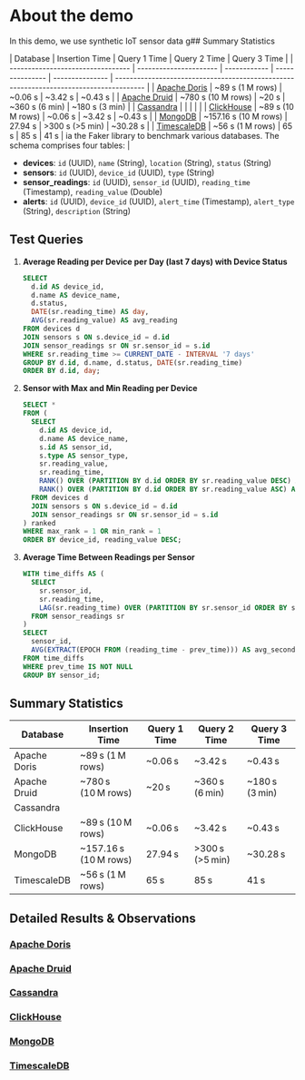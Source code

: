 # About the demo

In this demo, we use synthetic IoT sensor data g## Summary Statistics

| Database                          | Insertion Time         | Query 1 Time | Query 2 Time    | Query 3 Time    |
| --------------------------------- | ---------------------- | ------------ | --------------- | --------------- | -------------------------------------------------------------------------------------- |
| [Apache Doris](./Apache%20Doris/) | \~89 s (1 M rows)      | \~0.06 s     | \~3.42 s        | \~0.43 s        |
| [Apache Druid](./Apache%20Druid/) | \~780 s (10 M rows)    | \~20 s       | \~360 s (6 min) | \~180 s (3 min) |
| [Cassandra](./Cassandra/)         |                        |              |                 |                 |
| [ClickHouse](./Clickhouse/)       | \~89 s (10 M rows)     | \~0.06 s     | \~3.42 s        | \~0.43 s        |
| [MongoDB](./Mongo/)               | \~157.16 s (10 M rows) | 27.94 s      | >300 s (>5 min) | \~30.28 s       |
| [TimescaleDB](./Timescale%20DB/)  | \~56 s (1 M rows)      | 65 s         | 85 s            | 41 s            | ia the Faker library to benchmark various databases. The schema comprises four tables: |

- **devices**: `id` (UUID), `name` (String), `location` (String), `status` (String)
- **sensors**: `id` (UUID), `device_id` (UUID), `type` (String)
- **sensor_readings**: `id` (UUID), `sensor_id` (UUID), `reading_time` (Timestamp), `reading_value` (Double)
- **alerts**: `id` (UUID), `device_id` (UUID), `alert_time` (Timestamp), `alert_type` (String), `description` (String)

## Test Queries

1. **Average Reading per Device per Day (last 7 days) with Device Status**

   ```sql
   SELECT
     d.id AS device_id,
     d.name AS device_name,
     d.status,
     DATE(sr.reading_time) AS day,
     AVG(sr.reading_value) AS avg_reading
   FROM devices d
   JOIN sensors s ON s.device_id = d.id
   JOIN sensor_readings sr ON sr.sensor_id = s.id
   WHERE sr.reading_time >= CURRENT_DATE - INTERVAL '7 days'
   GROUP BY d.id, d.name, d.status, DATE(sr.reading_time)
   ORDER BY d.id, day;
   ```

2. **Sensor with Max and Min Reading per Device**

   ```sql
   SELECT *
   FROM (
     SELECT
       d.id AS device_id,
       d.name AS device_name,
       s.id AS sensor_id,
       s.type AS sensor_type,
       sr.reading_value,
       sr.reading_time,
       RANK() OVER (PARTITION BY d.id ORDER BY sr.reading_value DESC) AS max_rank,
       RANK() OVER (PARTITION BY d.id ORDER BY sr.reading_value ASC) AS min_rank
     FROM devices d
     JOIN sensors s ON s.device_id = d.id
     JOIN sensor_readings sr ON sr.sensor_id = s.id
   ) ranked
   WHERE max_rank = 1 OR min_rank = 1
   ORDER BY device_id, reading_value DESC;
   ```

3. **Average Time Between Readings per Sensor**

   ```sql
   WITH time_diffs AS (
     SELECT
       sr.sensor_id,
       sr.reading_time,
       LAG(sr.reading_time) OVER (PARTITION BY sr.sensor_id ORDER BY sr.reading_time) AS prev_time
     FROM sensor_readings sr
   )
   SELECT
     sensor_id,
     AVG(EXTRACT(EPOCH FROM (reading_time - prev_time))) AS avg_seconds_between_readings
   FROM time_diffs
   WHERE prev_time IS NOT NULL
   GROUP BY sensor_id;
   ```

## Summary Statistics

| Database     | Insertion Time         | Query 1 Time | Query 2 Time    | Query 3 Time    |
| ------------ | ---------------------- | ------------ | --------------- | --------------- |
| Apache Doris | \~89 s (1 M rows)      | \~0.06 s     | \~3.42 s        | \~0.43 s        |
| Apache Druid | \~780 s (10 M rows)    | \~20 s       | \~360 s (6 min) | \~180 s (3 min) |
| Cassandra    |                        |              |                 |                 |
| ClickHouse   | \~89 s (10 M rows)     | \~0.06 s     | \~3.42 s        | \~0.43 s        |
| MongoDB      | \~157.16 s (10 M rows) | 27.94 s      | >300 s (>5 min) | \~30.28 s       |
| TimescaleDB  | \~56 s (1 M rows)      | 65 s         | 85 s            | 41 s            |

## Detailed Results & Observations

### [Apache Doris](./Apache%20Doris/)

### [Apache Druid](./Apache%20Druid/)

### [Cassandra](./Cassandra/)

### [ClickHouse](./Clickhouse/)

### [MongoDB](./Mongo/)

### [TimescaleDB](./Timescale%20DB/)

